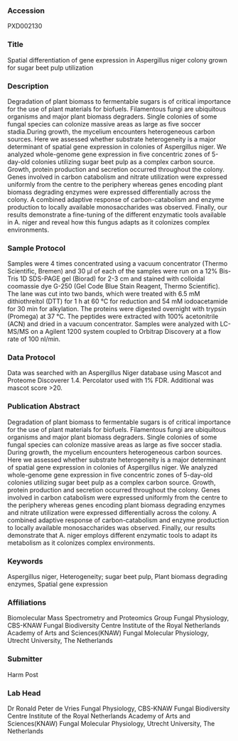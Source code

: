 ### Accession
PXD002130

### Title
Spatial differentiation of gene expression in Aspergillus niger colony grown for sugar beet pulp utilization

### Description
Degradation of plant biomass to fermentable sugars is of critical importance for the use of plant materials for biofuels. Filamentous fungi are ubiquitous organisms and major plant biomass degraders. Single colonies of some fungal species can colonize massive areas as large as five soccer stadia.During growth, the mycelium encounters heterogeneous carbon sources. Here we assessed whether substrate heterogeneity is a major determinant of spatial gene expression in colonies of Aspergillus niger. We analyzed whole-genome gene expression in five concentric zones of 5-day-old colonies utilizing sugar beet pulp as a complex carbon source. Growth, protein production and secretion occurred throughout the colony. Genes involved in carbon catabolism and nitrate utilization were expressed uniformly from the centre to the periphery whereas genes encoding plant biomass degrading enzymes were expressed differentially across the colony. A combined adaptive response of carbon-catabolism and enzyme production to locally available monosaccharides was observed. Finally, our results demonstrate a fine-tuning of the different enzymatic tools available in A. niger and reveal how this fungus adapts as it colonizes complex environments.

### Sample Protocol
Samples were 4 times concentrated using a vacuum concentrator (Thermo Scientific, Bremen) and 30 µl of each of the samples were run on a 12% Bis-Tris 1D SDS-PAGE gel (Biorad) for 2-3 cm and stained with colloidal coomassie dye G-250 (Gel Code Blue Stain Reagent, Thermo Scientific). The lane was cut into two bands, which were treated with 6.5 mM dithiothreitol (DTT) for 1 h at 60 °C for reduction and 54 mM iodoacetamide for 30 min for alkylation. The proteins were digested overnight with trypsin (Promega) at 37 °C. The peptides were extracted with 100% acetonitrile (ACN) and dried in a vacuum concentrator. Samples were analyzed with LC-MS/MS on a Agilent 1200 system coupled to Orbitrap Discovery at a flow rate of 100 nl/min.

### Data Protocol
Data was searched with an Aspergillus Niger database using Mascot and Proteome Discoverer 1.4. Percolator used with 1% FDR. Additional was mascot score >20.

### Publication Abstract
Degradation of plant biomass to fermentable sugars is of critical importance for the use of plant materials for biofuels. Filamentous fungi are ubiquitous organisms and major plant biomass degraders. Single colonies of some fungal species can colonize massive areas as large as five soccer stadia. During growth, the mycelium encounters heterogeneous carbon sources. Here we assessed whether substrate heterogeneity is a major determinant of spatial gene expression in colonies of Aspergillus niger. We analyzed whole-genome gene expression in five concentric zones of 5-day-old colonies utilizing sugar beet pulp as a complex carbon source. Growth, protein production and secretion occurred throughout the colony. Genes involved in carbon catabolism were expressed uniformly from the centre to the periphery whereas genes encoding plant biomass degrading enzymes and nitrate utilization were expressed differentially across the colony. A combined adaptive response of carbon-catabolism and enzyme production to locally available monosaccharides was observed. Finally, our results demonstrate that A. niger employs different enzymatic tools to adapt its metabolism as it colonizes complex environments.

### Keywords
Aspergillus niger, Heterogeneity; sugar beet pulp, Plant biomass degrading enzymes, Spatial gene expression

### Affiliations
Biomolecular Mass Spectrometry and Proteomics Group
Fungal Physiology, CBS-KNAW Fungal Biodiversity Centre Institute of the Royal Netherlands Academy of Arts and Sciences(KNAW) Fungal Molecular Physiology, Utrecht University, The Netherlands

### Submitter
Harm Post

### Lab Head
Dr Ronald Peter de Vries
Fungal Physiology, CBS-KNAW Fungal Biodiversity Centre Institute of the Royal Netherlands Academy of Arts and Sciences(KNAW) Fungal Molecular Physiology, Utrecht University, The Netherlands


